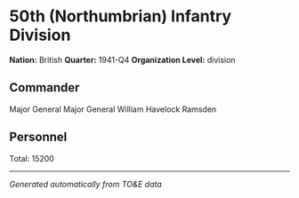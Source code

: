# 50th (Northumbrian) Infantry Division

**Nation:** British
**Quarter:** 1941-Q4
**Organization Level:** division

## Commander

Major General Major General William Havelock Ramsden

## Personnel

Total: 15200

---
*Generated automatically from TO&E data*
